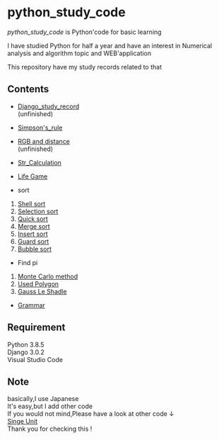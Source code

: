 # python_study_code

*python_study_code* is Python'code for basic learning  

I have studied Python for half a year and have an interest in Numerical analysis and algorithm topic and WEB'application  

This repository have my study records related to that

## Contents

* [Django_study_record](https://github.com/sasaki-33/python_study_code/tree/master/Django_study)  
(unfinished)  

* [Simpson's_rule](https://github.com/sasaki-33/python_study_code/blob/master/Simpson's_rule.md)  

* [RGB and distance](https://github.com/sasaki-33/python_study_code/blob/master/RGB_sample.md)  
(unfinished)     
* [Str_Calculation](https://github.com/sasaki-33/python_study_code/blob/master/Str_Calculation.md)  

* [Life Game](https://github.com/sasaki-33/python_study_code/blob/master/Life_Game.md) 

* sort  
1. [Shell sort](https://github.com/sasaki-33/python_study_code/blob/master/Sort/Shell_sort.py)  
2. [Selection sort](https://github.com/sasaki-33/python_study_code/blob/master/Sort/Sentaku_sort.py)  
3. [Quick sort](https://github.com/sasaki-33/python_study_code/blob/master/Sort/Quick_sort.py)  
4. [Merge sort](https://github.com/sasaki-33/python_study_code/blob/master/Sort/Merge_sort.py)  
5. [Insert sort](https://github.com/sasaki-33/python_study_code/blob/master/Sort/Insert_sort.py)  
6. [Guard sort](https://github.com/sasaki-33/python_study_code/blob/master/Sort/Guard_sort.py)  
7. [Bubble sort](https://github.com/sasaki-33/python_study_code/blob/master/Sort/Bubble_sort.py)  
  
* Find pi
1. [Monte Carlo method](https://github.com/sasaki-33/python_study_code/blob/master/Pi_1.md)  
2. [Used Polygon](https://github.com/sasaki-33/python_study_code/blob/master/pi_2.md)  
3. [Gauss Le Shadle](https://github.com/sasaki-33/python_study_code/blob/master/Gauss%20Le%20Shadle.md)  
    
* [Grammar](https://github.com/sasaki-33/python_study_code/tree/master/Grammar)
   
## Requirement
Python 3.8.5  
Django 3.0.2  
Visual Studio Code

## Note
basically,I use Japanese  
It's easy,but I add other code  
If you would not mind,Please have a look at other code ↓   
[Singe Unit](https://github.com/sasaki-33/python_study_code/tree/master/Single_Unit)  
Thank you for checking this !  
